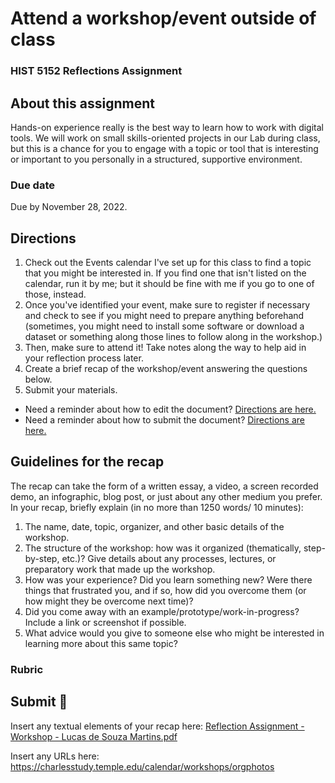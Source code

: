 # Attend a workshop/event outside of class
### HIST 5152 Reflections Assignment

## About this assignment
Hands-on experience really is the best way to learn how to work with digital tools. We will work on small skills-oriented projects in our Lab during class, but this is a chance for you to engage with a topic or tool that is interesting or important to you personally in a structured, supportive environment.

### Due date
Due by November 28, 2022.

## Directions
1. Check out the Events calendar I've set up for this class to find a topic that you might be interested in. If you find one that isn't listed on the calendar, run it by me;  but it should be fine with me if you go to one of those, instead.
2. Once you've identified your event, make sure to register if necessary and check to see if you might need to prepare anything beforehand (sometimes, you might need to install some software or download a dataset or something along those lines to follow along in the workshop.) 
3. Then, make sure to attend it! Take notes along the way to help aid in your reflection process later.
4. Create a brief recap of the workshop/event answering the questions below.
5. Submit your materials.
  - Need a reminder about how to edit the document? [Directions are here.](https://github.com/HIST5152/assignments/blob/main/README.md#editing-the-documents)
  - Need a reminder about how to submit the document? [Directions are here.](https://github.com/HIST5152/assignments/blob/main/README.md#submitting-the-documents)

## Guidelines for the recap
The recap can take the form of a written essay, a video, a screen recorded demo, an infographic, blog post, or just about any other medium you prefer. In your recap, briefly explain (in no more than 1250 words/ 10 minutes):

1. The name, date, topic, organizer, and other basic details of the workshop.
2. The structure of the workshop: how was it organized (thematically, step-by-step, etc.)? Give details about any processes, lectures, or preparatory work that made up the workshop.
3. How was your experience? Did you learn something new? Were there things that frustrated you, and if so, how did you overcome them (or how might they be overcome next time)?
4. Did you come away with an example/prototype/work-in-progress? Include a link or screenshot if possible.
5. What advice would you give to someone else who might be interested in learning more about this same topic?

### Rubric

## Submit 🎯
Insert any textual elements of your recap here:
[Reflection Assignment - Workshop - Lucas de Souza Martins.pdf](https://github.com/lucasasouzamartins/HIST5152-Lucas/files/10079599/Reflection.Assignment.-.Workshop.-.Lucas.de.Souza.Martins.pdf)

Insert any URLs here: 
https://charlesstudy.temple.edu/calendar/workshops/orgphotos 

